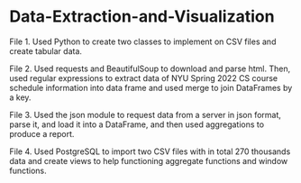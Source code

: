 # Data-Extraction-and-Visualization

File 1. Used Python to create two classes to implement on CSV files and create tabular data.

File 2. Used requests and BeautifulSoup to download and parse html. Then, used regular expressions to extract data of NYU Spring 2022 CS course schedule information into data frame and used merge to join DataFrames by a key.

File 3. Used the json module to request data from a server in json format, parse it, and load it into a DataFrame, and then used aggregations to produce a report.

File 4. Used PostgreSQL to import two CSV files with in total 270 thousands data and create views to help functioning aggregate functions and window functions.
